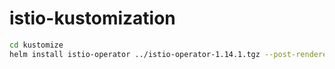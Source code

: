 # istio-kustomization

```sh
cd kustomize
helm install istio-operator ../istio-operator-1.14.1.tgz --post-renderer ./kustomize.sh
```
